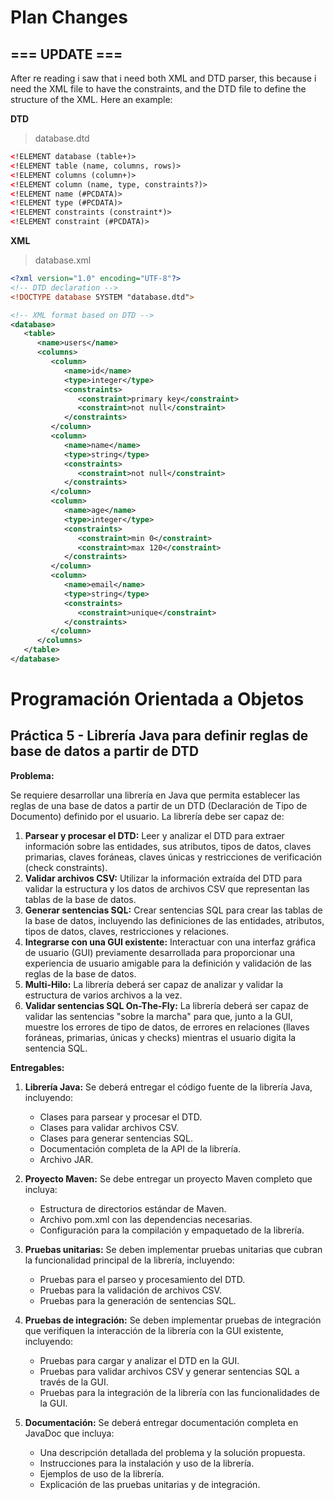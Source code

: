 # Plan Changes

<!-- Okay, so now, after reading, i dont really need to create a XML parser, i just need to do a DTD parser, and then, with the DTD, i can create the SQL statements, so, i will change the plan to this:

- Create a DTD parser
- Adapt the SQL Interpreter to use the DTD -->

## === UPDATE ===

After re reading i saw that i need both XML and DTD parser, this because i need the XML file to have the constraints, and the DTD file to define the structure of the XML. Here an example:

**DTD**

> database.dtd
```xml
<!ELEMENT database (table+)>
<!ELEMENT table (name, columns, rows)>
<!ELEMENT columns (column+)>
<!ELEMENT column (name, type, constraints?)>
<!ELEMENT name (#PCDATA)>
<!ELEMENT type (#PCDATA)>
<!ELEMENT constraints (constraint*)>
<!ELEMENT constraint (#PCDATA)>
```

**XML**

> database.xml
```xml
<?xml version="1.0" encoding="UTF-8"?>
<!-- DTD declaration -->
<!DOCTYPE database SYSTEM "database.dtd">

<!-- XML format based on DTD -->
<database>
   <table>
      <name>users</name>
      <columns>
         <column>
            <name>id</name>
            <type>integer</type>
            <constraints>
               <constraint>primary key</constraint>
               <constraint>not null</constraint>
            </constraints>
         </column>
         <column>
            <name>name</name>
            <type>string</type>
            <constraints>
               <constraint>not null</constraint>
            </constraints>
         </column>
         <column>
            <name>age</name>
            <type>integer</type>
            <constraints>
               <constraint>min 0</constraint>
               <constraint>max 120</constraint>
            </constraints>
         </column>
         <column>
            <name>email</name>
            <type>string</type>
            <constraints>
               <constraint>unique</constraint>
            </constraints>
         </column>
      </columns>
   </table>
</database>
```

# Programación Orientada a Objetos

## Práctica 5 - Librería Java para definir reglas de base de datos a partir de DTD

**Problema:**

Se requiere desarrollar una librería en Java que permita establecer las reglas de una base de datos a partir de un DTD (Declaración de Tipo de Documento) definido por el usuario. La librería debe ser capaz de:

1. **Parsear y procesar el DTD:** Leer y analizar el DTD para extraer información sobre las entidades, sus atributos, tipos de datos, claves primarias, claves foráneas, claves únicas y restricciones de verificación (check constraints).
2. **Validar archivos CSV:** Utilizar la información extraída del DTD para validar la estructura y los datos de archivos CSV que representan las tablas de la base de datos.
3. **Generar sentencias SQL:** Crear sentencias SQL para crear las tablas de la base de datos, incluyendo las definiciones de las entidades, atributos, tipos de datos, claves, restricciones y relaciones.
4. **Integrarse con una GUI existente:** Interactuar con una interfaz gráfica de usuario (GUI) previamente desarrollada para proporcionar una experiencia de usuario amigable para la definición y validación de las reglas de la base de datos.
5. **Multi-Hilo:** La librería deberá ser capaz de analizar y validar la estructura de varios archivos a la vez.
6. **Validar sentencias SQL On-The-Fly:** La librería deberá ser capaz de validar las sentencias "sobre la marcha" para que, junto a la GUI, muestre los errores de tipo de datos, de errores en relaciones (llaves foráneas, primarias, únicas y checks) mientras el usuario digita la sentencia SQL.

**Entregables:**

1. **Librería Java:** Se deberá entregar el código fuente de la librería Java, incluyendo:

   - Clases para parsear y procesar el DTD.
   - Clases para validar archivos CSV.
   - Clases para generar sentencias SQL.
   - Documentación completa de la API de la librería.
   - Archivo JAR.

2. **Proyecto Maven:** Se debe entregar un proyecto Maven completo que incluya:

   - Estructura de directorios estándar de Maven.
   - Archivo pom.xml con las dependencias necesarias.
   - Configuración para la compilación y empaquetado de la librería.

3. **Pruebas unitarias:** Se deben implementar pruebas unitarias que cubran la funcionalidad principal de la librería, incluyendo:

   - Pruebas para el parseo y procesamiento del DTD.
   - Pruebas para la validación de archivos CSV.
   - Pruebas para la generación de sentencias SQL.

4. **Pruebas de integración:** Se deben implementar pruebas de integración que verifiquen la interacción de la librería con la GUI existente, incluyendo:

   - Pruebas para cargar y analizar el DTD en la GUI.
   - Pruebas para validar archivos CSV y generar sentencias SQL a través de la GUI.
   - Pruebas para la integración de la librería con las funcionalidades de la GUI.

5. **Documentación:** Se deberá entregar documentación completa en JavaDoc que incluya:

   - Una descripción detallada del problema y la solución propuesta.
   - Instrucciones para la instalación y uso de la librería.
   - Ejemplos de uso de la librería.
   - Explicación de las pruebas unitarias y de integración.
